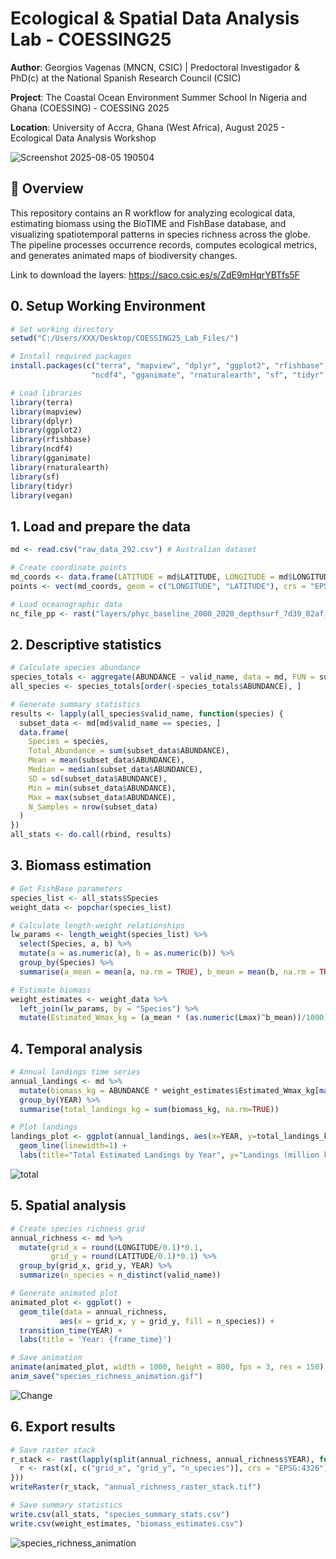 # Ecological & Spatial Data Analysis Lab - COESSING25  

**Author**: Georgios Vagenas (MNCN, CSIC) | Predoctoral Investigador & PhD(c) at the National Spanish Research Council (CSIC) 

**Project**: The Coastal Ocean Environment Summer School In Nigeria and Ghana (COESSING) - COESSING 2025

**Location**: University of Accra, Ghana (West Africa), August 2025 - Ecological Data Analysis Workshop


![Screenshot 2025-08-05 190504](https://github.com/user-attachments/assets/b484e54e-13d4-4e17-9b9c-51cdd53c0a0b)

## 📌 Overview  
This repository contains an R workflow for analyzing ecological data, estimating biomass using the BioTIME and FishBase database, and visualizing spatiotemporal patterns in species richness across the globe. The pipeline processes occurrence records, computes ecological metrics, and generates animated maps of biodiversity changes.

Link to download the layers: https://saco.csic.es/s/ZdE9mHqrYBTfs5F

## 0. Setup Working Environment
```r
# Set working directory
setwd("C:/Users/XXX/Desktop/COESSING25_Lab_Files/")

# Install required packages
install.packages(c("terra", "mapview", "dplyr", "ggplot2", "rfishbase", 
                  "ncdf4", "gganimate", "rnaturalearth", "sf", "tidyr", "vegan"))

# Load libraries
library(terra)
library(mapview)
library(dplyr)
library(ggplot2)
library(rfishbase)
library(ncdf4)
library(gganimate)
library(rnaturalearth)
library(sf)
library(tidyr)
library(vegan)
```

## 1. Load and prepare the data
```r
md <- read.csv("raw_data_292.csv") # Australian dataset

# Create coordinate points
md_coords <- data.frame(LATITUDE = md$LATITUDE, LONGITUDE = md$LONGITUDE)
points <- vect(md_coords, geom = c("LONGITUDE", "LATITUDE"), crs = "EPSG:4326")

# Load oceanographic data
nc_file_pp <- rast("layers/phyc_baseline_2000_2020_depthsurf_7d39_02af_cdbd_U1751549420494.nc")
```
## 2. Descriptive statistics
```r
# Calculate species abundance
species_totals <- aggregate(ABUNDANCE ~ valid_name, data = md, FUN = sum)
all_species <- species_totals[order(-species_totals$ABUNDANCE), ]

# Generate summary statistics
results <- lapply(all_species$valid_name, function(species) {
  subset_data <- md[md$valid_name == species, ]
  data.frame(
    Species = species,
    Total_Abundance = sum(subset_data$ABUNDANCE),
    Mean = mean(subset_data$ABUNDANCE),
    Median = median(subset_data$ABUNDANCE),
    SD = sd(subset_data$ABUNDANCE),
    Min = min(subset_data$ABUNDANCE),
    Max = max(subset_data$ABUNDANCE),
    N_Samples = nrow(subset_data)
  )
})
all_stats <- do.call(rbind, results)

```
## 3. Biomass estimation
```r
# Get FishBase parameters
species_list <- all_stats$Species
weight_data <- popchar(species_list)

# Calculate length-weight relationships
lw_params <- length_weight(species_list) %>%
  select(Species, a, b) %>%
  mutate(a = as.numeric(a), b = as.numeric(b)) %>%
  group_by(Species) %>%
  summarise(a_mean = mean(a, na.rm = TRUE), b_mean = mean(b, na.rm = TRUE))

# Estimate biomass
weight_estimates <- weight_data %>%
  left_join(lw_params, by = "Species") %>%
  mutate(Estimated_Wmax_kg = (a_mean * (as.numeric(Lmax)^b_mean))/1000)
```

## 4. Temporal analysis
```r
# Annual landings time series
annual_landings <- md %>%
  mutate(biomass_kg = ABUNDANCE * weight_estimates$Estimated_Wmax_kg[match(valid_name, weight_estimates$Species)]) %>%
  group_by(YEAR) %>%
  summarise(total_landings_kg = sum(biomass_kg, na.rm=TRUE))

# Plot landings
landings_plot <- ggplot(annual_landings, aes(x=YEAR, y=total_landings_kg/1e6)) +
  geom_line(linewidth=1) +
  labs(title="Total Estimated Landings by Year", y="Landings (million kg)")
  ```
![total](https://github.com/user-attachments/assets/e15144fd-3a7a-46ab-a772-d55446f717e2)

## 5. Spatial analysis
```r
# Create species richness grid
annual_richness <- md %>%
  mutate(grid_x = round(LONGITUDE/0.1)*0.1,
         grid_y = round(LATITUDE/0.1)*0.1) %>%
  group_by(grid_x, grid_y, YEAR) %>%
  summarize(n_species = n_distinct(valid_name))

# Generate animated plot
animated_plot <- ggplot() +
  geom_tile(data = annual_richness, 
           aes(x = grid_x, y = grid_y, fill = n_species)) +
  transition_time(YEAR) +
  labs(title = 'Year: {frame_time}')

# Save animation
animate(animated_plot, width = 1000, height = 800, fps = 3, res = 150)
anim_save("species_richness_animation.gif")
```

![Change](https://github.com/user-attachments/assets/c448934d-6cd1-42de-b3c3-e7bd365a285d)

## 6. Export results
```r
# Save raster stack
r_stack <- rast(lapply(split(annual_richness, annual_richness$YEAR), function(x) {
  r <- rast(x[, c("grid_x", "grid_y", "n_species")], crs = "EPSG:4326")
}))
writeRaster(r_stack, "annual_richness_raster_stack.tif")

# Save summary statistics
write.csv(all_stats, "species_summary_stats.csv")
write.csv(weight_estimates, "biomass_estimates.csv")
```
![species_richness_animation](https://github.com/user-attachments/assets/98516d95-860c-4473-a084-7cf412f23343)
